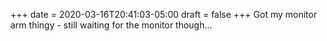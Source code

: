 +++
date = 2020-03-16T20:41:03-05:00
draft = false
+++
Got my monitor arm thingy - still waiting for the monitor though...